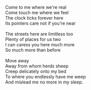 Come to me where we're real<br/>
Come touch me where we feel<br/>
The clock ticks forever here<br/>
Its pointers care not if you're near<br/>
<br/>
The streets here are limitless too<br/>
Plenty of places for us two<br/>
I can caress you here much more<br/>
So much more than before<br/>
<br/>
Move away<br/>
Away from whom herds sheep<br/>
Creep delicately onto my bed<br/>
To where you endlessly have me weep<br/>
And mislead me no more in my sleep.<br/>
